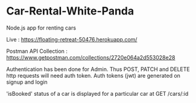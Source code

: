# Car-Rental-White-Panda
Node.js app for renting cars

Live : https://floating-retreat-50476.herokuapp.com/ 

Postman API Collection : https://www.getpostman.com/collections/2720e064a2d553028e28

Authentication has been done for Admin. Thus POST, PATCH and DELETE http requests will need auth token. Auth tokens (jwt) are generated on signup and login

'isBooked' status of a car is displayed for a particular car at GET /cars/:id